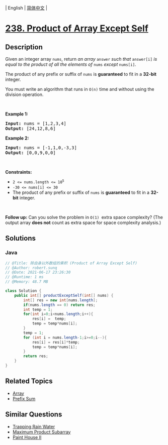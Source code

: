 
| English | [简体中文](README.md) |

# [238. Product of Array Except Self](https://leetcode.cn//problems/product-of-array-except-self/)

## Description

<p>Given an integer array <code>nums</code>, return <em>an array</em> <code>answer</code> <em>such that</em> <code>answer[i]</code> <em>is equal to the product of all the elements of</em> <code>nums</code> <em>except</em> <code>nums[i]</code>.</p>

<p>The product of any prefix or suffix of <code>nums</code> is <strong>guaranteed</strong> to fit in a <strong>32-bit</strong> integer.</p>

<p>You must write an algorithm that runs in&nbsp;<code>O(n)</code>&nbsp;time and without using the division operation.</p>

<p>&nbsp;</p>
<p><strong class="example">Example 1:</strong></p>
<pre><strong>Input:</strong> nums = [1,2,3,4]
<strong>Output:</strong> [24,12,8,6]
</pre><p><strong class="example">Example 2:</strong></p>
<pre><strong>Input:</strong> nums = [-1,1,0,-3,3]
<strong>Output:</strong> [0,0,9,0,0]
</pre>
<p>&nbsp;</p>
<p><strong>Constraints:</strong></p>

<ul>
	<li><code>2 &lt;= nums.length &lt;= 10<sup>5</sup></code></li>
	<li><code>-30 &lt;= nums[i] &lt;= 30</code></li>
	<li>The product of any prefix or suffix of <code>nums</code> is <strong>guaranteed</strong> to fit in a <strong>32-bit</strong> integer.</li>
</ul>

<p>&nbsp;</p>
<p><strong>Follow up:</strong>&nbsp;Can you solve the problem in <code>O(1)&nbsp;</code>extra&nbsp;space complexity? (The output array <strong>does not</strong> count as extra space for space complexity analysis.)</p>


## Solutions


### Java

```Java
// @Title: 除自身以外数组的乘积 (Product of Array Except Self)
// @Author: robert.sunq
// @Date: 2021-06-17 23:26:30
// @Runtime: 1 ms
// @Memory: 48.7 MB

class Solution {
    public int[] productExceptSelf(int[] nums) {
        int[] res = new int[nums.length];
        if(nums.length == 0) return res;
        int temp = 1;
        for(int i=0;i<nums.length;i++){
            res[i] =  temp;
            temp = temp*nums[i];
        }
        temp = 1;
        for (int i = nums.length-1;i>=0;i--){
            res[i] = res[i]*temp;
            temp = temp*nums[i];
        }
        return res;
    }
}
```



## Related Topics

- [Array](https://leetcode.cn//tag/array)
- [Prefix Sum](https://leetcode.cn//tag/prefix-sum)

## Similar Questions

- [Trapping Rain Water](../trapping-rain-water/README_EN.md)
- [Maximum Product Subarray](../maximum-product-subarray/README_EN.md)
- [Paint House II](../paint-house-ii/README_EN.md)
